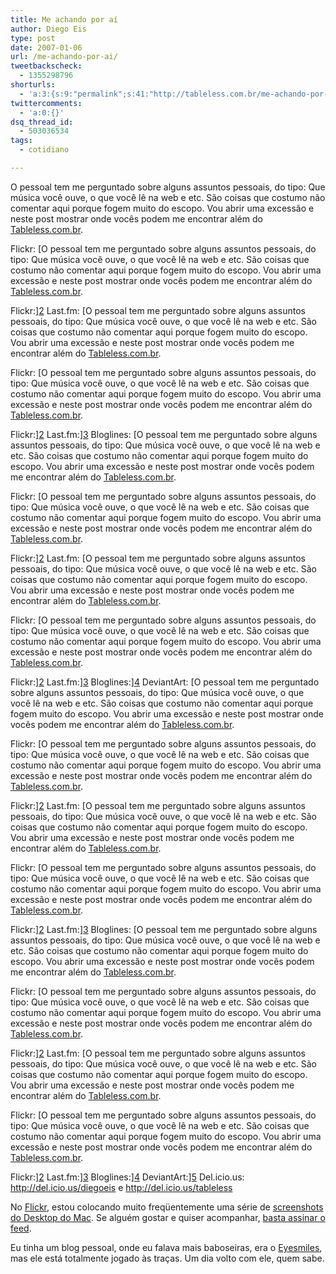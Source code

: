 ```yaml
---
title: Me achando por aí
author: Diego Eis
type: post
date: 2007-01-06
url: /me-achando-por-ai/
tweetbackscheck:
  - 1355298796
shorturls:
  - 'a:3:{s:9:"permalink";s:41:"http://tableless.com.br/me-achando-por-ai";s:7:"tinyurl";s:26:"http://tinyurl.com/3tpyghz";s:4:"isgd";s:19:"http://is.gd/f7tu3u";}'
twittercomments:
  - 'a:0:{}'
dsq_thread_id:
  - 503036534
tags:
  - cotidiano

---
```

O pessoal tem me perguntado sobre alguns assuntos pessoais, do tipo: Que música você ouve, o que você lê na web e etc. São coisas que costumo não comentar aqui porque fogem muito do escopo. Vou abrir uma excessão e neste post mostrar onde vocês podem me encontrar além do [Tableless.com.br][1].

Flickr: [O pessoal tem me perguntado sobre alguns assuntos pessoais, do tipo: Que música você ouve, o que você lê na web e etc. São coisas que costumo não comentar aqui porque fogem muito do escopo. Vou abrir uma excessão e neste post mostrar onde vocês podem me encontrar além do [Tableless.com.br][1].

Flickr:][2] Last.fm: [O pessoal tem me perguntado sobre alguns assuntos pessoais, do tipo: Que música você ouve, o que você lê na web e etc. São coisas que costumo não comentar aqui porque fogem muito do escopo. Vou abrir uma excessão e neste post mostrar onde vocês podem me encontrar além do [Tableless.com.br][1].

Flickr: [O pessoal tem me perguntado sobre alguns assuntos pessoais, do tipo: Que música você ouve, o que você lê na web e etc. São coisas que costumo não comentar aqui porque fogem muito do escopo. Vou abrir uma excessão e neste post mostrar onde vocês podem me encontrar além do [Tableless.com.br][1].

Flickr:][2] Last.fm:][3] Bloglines: [O pessoal tem me perguntado sobre alguns assuntos pessoais, do tipo: Que música você ouve, o que você lê na web e etc. São coisas que costumo não comentar aqui porque fogem muito do escopo. Vou abrir uma excessão e neste post mostrar onde vocês podem me encontrar além do [Tableless.com.br][1].

Flickr: [O pessoal tem me perguntado sobre alguns assuntos pessoais, do tipo: Que música você ouve, o que você lê na web e etc. São coisas que costumo não comentar aqui porque fogem muito do escopo. Vou abrir uma excessão e neste post mostrar onde vocês podem me encontrar além do [Tableless.com.br][1].

Flickr:][2] Last.fm: [O pessoal tem me perguntado sobre alguns assuntos pessoais, do tipo: Que música você ouve, o que você lê na web e etc. São coisas que costumo não comentar aqui porque fogem muito do escopo. Vou abrir uma excessão e neste post mostrar onde vocês podem me encontrar além do [Tableless.com.br][1].

Flickr: [O pessoal tem me perguntado sobre alguns assuntos pessoais, do tipo: Que música você ouve, o que você lê na web e etc. São coisas que costumo não comentar aqui porque fogem muito do escopo. Vou abrir uma excessão e neste post mostrar onde vocês podem me encontrar além do [Tableless.com.br][1].

Flickr:][2] Last.fm:][3] Bloglines:][4] DeviantArt: [O pessoal tem me perguntado sobre alguns assuntos pessoais, do tipo: Que música você ouve, o que você lê na web e etc. São coisas que costumo não comentar aqui porque fogem muito do escopo. Vou abrir uma excessão e neste post mostrar onde vocês podem me encontrar além do [Tableless.com.br][1].

Flickr: [O pessoal tem me perguntado sobre alguns assuntos pessoais, do tipo: Que música você ouve, o que você lê na web e etc. São coisas que costumo não comentar aqui porque fogem muito do escopo. Vou abrir uma excessão e neste post mostrar onde vocês podem me encontrar além do [Tableless.com.br][1].

Flickr:][2] Last.fm: [O pessoal tem me perguntado sobre alguns assuntos pessoais, do tipo: Que música você ouve, o que você lê na web e etc. São coisas que costumo não comentar aqui porque fogem muito do escopo. Vou abrir uma excessão e neste post mostrar onde vocês podem me encontrar além do [Tableless.com.br][1].

Flickr: [O pessoal tem me perguntado sobre alguns assuntos pessoais, do tipo: Que música você ouve, o que você lê na web e etc. São coisas que costumo não comentar aqui porque fogem muito do escopo. Vou abrir uma excessão e neste post mostrar onde vocês podem me encontrar além do [Tableless.com.br][1].

Flickr:][2] Last.fm:][3] Bloglines: [O pessoal tem me perguntado sobre alguns assuntos pessoais, do tipo: Que música você ouve, o que você lê na web e etc. São coisas que costumo não comentar aqui porque fogem muito do escopo. Vou abrir uma excessão e neste post mostrar onde vocês podem me encontrar além do [Tableless.com.br][1].

Flickr: [O pessoal tem me perguntado sobre alguns assuntos pessoais, do tipo: Que música você ouve, o que você lê na web e etc. São coisas que costumo não comentar aqui porque fogem muito do escopo. Vou abrir uma excessão e neste post mostrar onde vocês podem me encontrar além do [Tableless.com.br][1].

Flickr:][2] Last.fm: [O pessoal tem me perguntado sobre alguns assuntos pessoais, do tipo: Que música você ouve, o que você lê na web e etc. São coisas que costumo não comentar aqui porque fogem muito do escopo. Vou abrir uma excessão e neste post mostrar onde vocês podem me encontrar além do [Tableless.com.br][1].

Flickr: [O pessoal tem me perguntado sobre alguns assuntos pessoais, do tipo: Que música você ouve, o que você lê na web e etc. São coisas que costumo não comentar aqui porque fogem muito do escopo. Vou abrir uma excessão e neste post mostrar onde vocês podem me encontrar além do [Tableless.com.br][1].

Flickr:][2] Last.fm:][3] Bloglines:][4] DeviantArt:][5] Del.icio.us: <http://del.icio.us/diegoeis> e <http://del.icio.us/tableless>

No [Flickr][2], estou colocando muito freqüentemente uma série de [screenshots do Desktop do Mac][6]. Se alguém gostar e quiser acompanhar, [basta assinar o feed][7].

Eu tinha um blog pessoal, onde eu falava mais baboseiras, era o [Eyesmiles][8], mas ele está totalmente jogado às traças. Um dia volto com ele, quem sabe.

 [1]: http://tableless.com.br/
 [2]: http://flickr.com/photos/diegoeis/sets
 [3]: http://www.last.fm/user/diegoeis
 [4]: http://www.bloglines.com/public/diegoeis
 [5]: http://diegoeis.deviantart.com/
 [6]: http://flickr.com/photos/diegoeis/sets/72157594346646869/detail/
 [7]: feed://feeds.feedburner.com/diegoeisflickr
 [8]: http://tableless.com.br/eyesmiles/